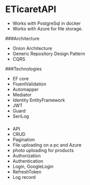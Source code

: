# ETicaretAPI

- Works with PostgreSql in docker
- Works with Azure for file storage.

###Architecture
- Onion Architecture
- Generic Repository Design Pattern
- CQRS

###Technologies
- EF core
- FluentValidation
- Automapper
- Mediator
- Identity EntityFramework
- JWT
- Guard
- SeriLog

###
- API
- CRUD 
- Pagination
- File uploading on a pc and Azure
- photo uploading for products
- Authorization
- Authentication
- Login, GoogleLogin
- RefreshToken
- Log record
